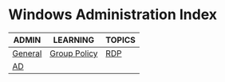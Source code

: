 # Windows Administration Index

|ADMIN|LEARNING|TOPICS|
|---|---|---|
|[General](windows\admin\admin-general)|[Group Policy](windows\admin\admin-general#group-policy)|[RDP](windows\admin\admin-general#remote-desktop)|
|[AD](windows\admin\admin-ad)|||